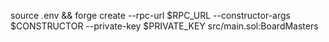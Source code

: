 source .env && forge create --rpc-url $RPC_URL --constructor-args $CONSTRUCTOR --private-key $PRIVATE_KEY src/main.sol:BoardMasters